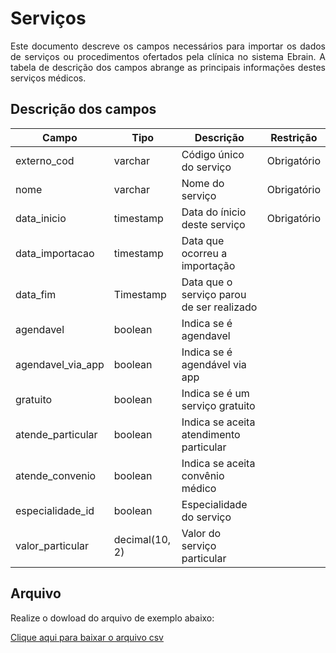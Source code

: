 # Serviços
<p align="justify"> 
Este documento descreve os campos necessários para importar os dados de serviços ou procedimentos ofertados pela clínica no sistema Ebrain. A tabela de descrição dos campos abrange as principais informações destes serviços médicos.
 </p>

 ## Descrição dos campos

| Campo                       | Tipo      | Descrição                                                                  | Restrição       |
|-----------------------------|-----------|----------------------------------------------------------------------------|-----------------|
| externo_cod                 | varchar     | Código único do serviço                       |     Obrigatório            |
| nome               | varchar | Nome do serviço                                      |   Obrigatório              |
| data_inicio          | timestamp     | Data do ínicio deste serviço                   |   Obrigatório              |
| data_importacao    | timestamp     | Data que ocorreu a importação     |                 |
| data_fim | Timestamp     |   Data que o serviço parou de ser realizado        |                 |
| agendavel            | boolean |   Indica se é agendavel      |                 |
| agendavel_via_app               | boolean | Indica se é agendável via app                 |                 |
| gratuito     | boolean   | Indica se é um serviço gratuito                                  |                 |
| atende_particular     | boolean   | Indica se aceita atendimento particular                                  |                 |
| atende_convenio     | boolean   | Indica se aceita convênio médico                                 |                 |
| especialidade_id     | boolean   | Especialidade do serviço                                 |                 |
| valor_particular     |  decimal(10, 2)   | Valor do serviço particular                           |                 |


## Arquivo
<p align="justify">Realize o dowload do arquivo de exemplo abaixo:</p>

[Clique aqui para baixar o arquivo csv](https://drive.google.com/uc?export=download&id=1_lWIyxqXTPap8pkN9fLN3vcohTemex6V)

